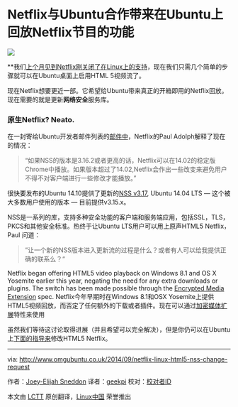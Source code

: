 Netflix与Ubuntu合作带来在Ubuntu上回放Netflix节目的功能
================================================================================
![](http://www.omgubuntu.co.uk/wp-content/uploads/2014/08/netflix-ubuntu.jpg)

**我们[上个月见到Netflix刚关闭了在Linux上的支持][1]，现在我们只需几个简单的步骤就可以在Ubuntu桌面上启用HTML 5视频流了。

现在Netflix想要更近一部。它希望给Ubuntu带来真正的开箱即用的Netflix回放。现在需要的就是更新**网络安全**服务库。

### 原生Netflix? Neato. ###

在一封寄给Ubuntu开发者邮件列表的[邮件中][2]，Netflix的Paul Adolph解释了现在的情况：

> “如果NSS的版本是3.16.2或者更高的话，Netflix可以在14.02的稳定版Chrome中播放。如果版本超过了14.02,Netflix会作出一些改变来避免用户不得不对客户端进行一些修改才能播放。”

很快要发布的Ubuntu 14.10提供了更新的[NSS v3.17][3], Ubuntu 14.04 LTS — 这个被大多数用户使用的版本 — 目前提供v3.15.x。


NSS是一系列的库，支持多种安全功能的客户端和服务端应用，包括SSL，TLS，PKCS和其他安全标准。热终于让Ubuntu LTS用户可以用上原声HTML5 Netflix， Paul 问道：

>”让一个新的NSS版本进入更新流的过程是什么？或者有人可以给我提供正确的联系么？“

Netflix began offering HTML5 video playback on Windows 8.1 and OS X Yosemite earlier this year, negating the need for any extra downloads or plugins. The switch has been made possible through the [Encrypted Media Extension][4] spec.
Netflix今年早期时在Windows 8.1和OSX Yosemite上提供HTML5视频回放，而否定了任何额外的下载或者插件。现在可以通过[加密媒体扩展][4]特性来使用

虽然我们等待这讨论取得进展（并且希望可以完全解决），但是你仍可以在Ubuntu上[下面的指导来][5]修改HTML5 Netflix。

--------------------------------------------------------------------------------

via: http://www.omgubuntu.co.uk/2014/09/netflix-linux-html5-nss-change-request

作者：[Joey-Elijah Sneddon][a]
译者：[geekpi](https://github.com/geekpi)
校对：[校对者ID](https://github.com/校对者ID)

本文由 [LCTT](https://github.com/LCTT/TranslateProject) 原创翻译，[Linux中国](http://linux.cn/) 荣誉推出

[a]:https://plus.google.com/117485690627814051450/?rel=author
[1]:http://www.omgubuntu.co.uk/2014/08/netflix-linux-html5-support-plugins
[2]:https://lists.ubuntu.com/archives/ubuntu-devel-discuss/2014-September/015048.html
[3]:https://developer.mozilla.org/en-US/docs/Mozilla/Projects/NSS/NSS_3.17_release_notes
[4]:http://en.wikipedia.org/wiki/Encrypted_Media_Extensions
[5]:http://www.omgubuntu.co.uk/2014/08/netflix-linux-html5-support-plugins